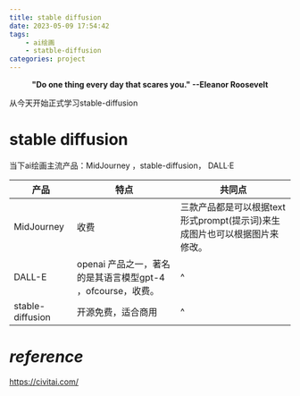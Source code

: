```yaml
---
title: stable diffusion
date: 2023-05-09 17:54:42
tags:
	- ai绘画
	- statble-diffusion
categories: project 
---
```


**<center>"Do one thing every day that scares you." --Eleanor Roosevelt</center>**

从今天开始正式学习stable-diffusion


# stable diffusion
当下ai绘画主流产品：MidJourney ，stable-diffusion， DALL·E

产品| 特点 | 共同点
-| - | -
MidJourney |  收费 | 三款产品都是可以根据text形式prompt(提示词)来生成图片也可以根据图片来修改。
DALL-E | openai 产品之一，著名的是其语言模型gpt-4 ，ofcourse，收费。| ^
stable-diffusion | 开源免费，适合商用  | ^




# ***reference***

https://civitai.com/